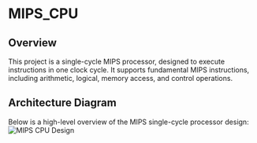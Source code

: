 # MIPS_CPU

## Overview
This project is a single-cycle MIPS processor, designed to execute instructions in one clock cycle. It supports fundamental MIPS instructions, including arithmetic, logical, memory access, and control operations.

## Architecture Diagram
Below is a high-level overview of the MIPS single-cycle processor design:  
![MIPS CPU Design](https://github.com/user-attachments/assets/ae553313-1abe-4d0e-a7ba-0f8dd520fb46)
